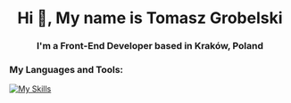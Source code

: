 <h1 align="center">Hi 👋, My name is Tomasz Grobelski</h1>
<h3 align="center">I'm a Front-End Developer based in Kraków, Poland</h3>


<p align="left">
</p>

<h3 align="left">My Languages and Tools:</h3>

[![My Skills](https://skillicons.dev/icons?i=vscode,html,css,js,sass,nodejs,babel,webpack,vite,ts,react)](https://skillicons.dev)
